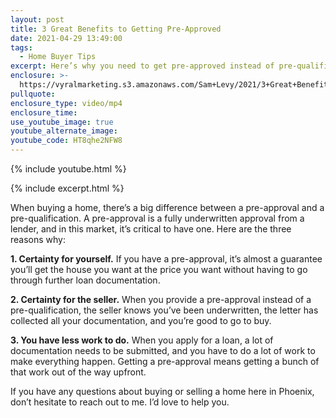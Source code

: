 ```yaml
---
layout: post
title: 3 Great Benefits to Getting Pre-Approved
date: 2021-04-29 13:49:00
tags:
  - Home Buyer Tips
excerpt: Here’s why you need to get pre-approved instead of pre-qualified.
enclosure: >-
  https://vyralmarketing.s3.amazonaws.com/Sam+Levy/2021/3+Great+Benefits+to+Getting+Pre-Approved.mp4
pullquote:
enclosure_type: video/mp4
enclosure_time:
use_youtube_image: true
youtube_alternate_image:
youtube_code: HT8qhe2NFW8
---
```

{% include youtube.html %}

{% include excerpt.html %}

When buying a home, there’s a big difference between a pre-approval and a pre-qualification. A pre-approval is a fully underwritten approval from a lender, and in this market, it’s critical to have one. Here are the three reasons why:

**1\. Certainty for yourself.** If you have a pre-approval, it’s almost a guarantee you’ll get the house you want at the price you want without having to go through further loan documentation.

**2\. Certainty for the seller.** When you provide a pre-approval instead of a pre-qualification, the seller knows you’ve been underwritten, the letter has collected all your documentation, and you’re good to go to buy.&nbsp;

**3\. You have less work to do.** When you apply for a loan, a lot of documentation needs to be submitted, and you have to do a lot of work to make everything happen. Getting a pre-approval means getting a bunch of that work out of the way upfront.

If you have any questions about buying or selling a home here in Phoenix, don’t hesitate to reach out to me. I’d love to help you.

&nbsp;
